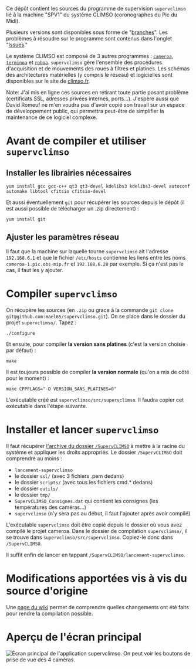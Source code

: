 Ce dépôt contient les sources du programme de supervision `supervclimso` lié à la machine "SPV1" du système CLIMSO (coronographes du Pic du Midi). 

Plusieurs versions sont disponibles sous forme de "[branches](https://github.com/mael65/supervclimso/branches)". Les problèmes à résoudre sur le programme sont contenus dans l'onglet "[Issues](https://github.com/mael65/supervclimso/issues)."

Le système CLIMSO est composé de 3 autres programmes : [`cameroa`](https://github.com/mael65/cameroa), [`terminoa`](https://github.com/mael65/terminoa) et [`roboa`](https://github.com/mael65/roboa). `supervclimso` gère l'ensemble des procédures d'acquisition et de mouvements des roues à filtres et platines. Les schémas des architectures matérielles (y compris le réseau) et logicielles sont disponibles sur le site de [climso.fr](http://www.climso.fr/index.php/fr/climso).

Note: J'ai mis en ligne ces sources en retirant toute partie posant problème (certificats SSL, adresses privées internes, ports...). J'espère aussi que David Romeuf ne m'en voudra pas d'avoir copié son travail sur un espace de développement public, qui permettra peut-être de simplifier la maintenance de ce logiciel complexe.

# Avant de compiler et utiliser `supervclimso`

## Installer les librairies nécessaires

	yum install gcc gcc-c++ qt3 qt3-devel kdelibs3 kdelibs3-devel autoconf automake libtool cfitsio cfitsio-devel

Et aussi éventuellement `git` pour récupérer les sources depuis le dépôt (il est aussi possible de télécharger un .zip directement) :

	yum install git

## Ajuster les paramètres réseau
Il faut que la machine sur laquelle tourne `supervclimso` ait l'adresse `192.168.6.1` et que le fichier `/etc/hosts` contienne les liens entre les noms `cameroa-1.pic.obs-mip.fr` et `192.168.6.20` par exemple. Si ça n'est pas le cas, il faut les y ajouter.

# Compiler `supervclimso`

On récupère les sources (en `.zip` ou grace à la commande `git clone git@github.com:mael65/supervclimso.git`). On se place dans le dossier du projet `supervclimso/`. Tapez :

	./configure

Et ensuite, pour compiler __la version sans platines__ (c'est la version choisie par défaut) :

    make

Il est toujours possible de compiler __la version normale__ (qu'on a mis de côté pour le moment) :
   
    make CPPFLAGS="-D VERSION_SANS_PLATINES=0"

L'exécutable créé est `supervclimso/src/supervclimso`. Il faudra copier cet exécutable dans l'étape suivante.

# Installer et lancer `supervclimso`

Il faut récupérer [l'archive du dossier `/SupervCLIMSO`](https://dl.dropboxusercontent.com/u/41771140/climso/SupervCLIMSO.zip) à mettre à la racine du système et appliquer les droits appropriés. Le dossier `/SupervCLIMSO` doit comprendre au moins :

- `lancement-supervclimso`
- le dossier `ssl/` (avec 3 fichiers .pem dedans)
- le dossier `scripts/` (avec tous les fichiers cmd.* dedans)
- le dossier `outils/`
- le dossier `tmp/`
- `SupervCLIMSO_Consignes.dat` qui contient les consignes (les températures des caméras...)
- `supervclimso` (n'y sera pas au début, il faut l'ajouter après avoir compilé)

L'exécutable `supervclimso` doit être copié depuis le dossier où vous avez compilé le projet cameroa. Dans le dossier de compilation `supervclimso/`, il se trouve dans `supervclimso/src/supervclimso`. Copiez-le donc dans `/SupervCLIMSO`.

Il suffit enfin de lancer en tappant `/SupervCLIMSO/lancement-supervclimso`.
	

# Modifications apportées vis à vis du source d'origine
Une [page du wiki](https://github.com/mael65/projet-climso/wiki/Ce-que-j%27ai-fait-pour-compiler-supervclimso) permet de comprendre quelles changements ont été faits pour rendre la compilation possible.

# Aperçu de l'écran principal
![Écran principal de l'application `supervclimso`. On peut voir les boutons de prise de vue des 4 caméras.](https://dl.dropboxusercontent.com/u/41771140/climso/ecran-supervclimso.jpg)

